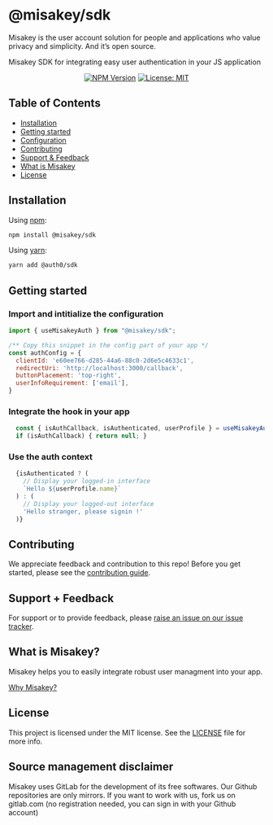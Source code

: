 # @misakey/sdk

Misakey is the user account solution for people and applications who
value privacy and simplicity. And it’s open source.

Misakey SDK for integrating easy user authentication in your JS application

<p align="center">
  <a href="https://www.npmjs.com/package/@misakey/sdk"><img src="https://badge.fury.io/js/%40misakey%2Fsdk.svg" alt="NPM Version"></a>
  <a href="https://opensource.org/licenses/MIT"><img src="https://img.shields.io/:license-mit-blue.svg?style=flat" alt="License: MIT"></a>
</p>

## Table of Contents

- [Installation](#installation)
- [Getting started](#getting-started)
- [Configuration](#getting-started)
- [Contributing](#contributing)
- [Support & Feedback](#support-feedback)
- [What is Misakey](#what-is-misakey)
- [License](#license)

## Installation

Using [npm](https://npmjs.org):

```sh
npm install @misakey/sdk
```

Using [yarn](https://yarnpkg.com):

```sh
yarn add @auth0/sdk
```

## Getting started

### Import and intitialize the configuration

```js
import { useMisakeyAuth } from "@misakey/sdk";

/** Copy this snippet in the config part of your app */
const authConfig = {
  clientId: 'e60ee766-d285-44a6-88c0-2d6e5c4633c1',
  redirectUri: 'http://localhost:3000/callback',
  buttonPlacement: 'top-right',
  userInfoRequirement: ['email'],
}

```

### Integrate the hook in your app

```js
  const { isAuthCallback, isAuthenticated, userProfile } = useMisakeyAuth(authConfig);
  if (isAuthCallback) { return null; }

```

### Use the auth context

```js
  {isAuthenticated ? (
    // Display your logged-in interface
    `Hello ${userProfile.name}`
  ) : (
    // Display your logged-out interface
    'Hello stranger, please signin !'
  )}
```

## Contributing

We appreciate feedback and contribution to this repo! Before you get started, please see the [contribution guide](./CONTRIBUTING.md).

## Support + Feedback

For support or to provide feedback, please [raise an issue on our issue tracker](https://gitlab.com/misakey/sso/js-sdk/issues).


## What is Misakey?

Misakey helps you to easily integrate robust user managment into your app.


[Why Misakey?](https://misakey.com/)

## License

This project is licensed under the MIT license. See the [LICENSE](./LICENSE) file for more info.

## Source management disclaimer

Misakey uses GitLab for the development of its free softwares. Our Github repositories are only mirrors. If you want to work with us, fork us on gitlab.com (no registration needed, you can sign in with your Github account)
